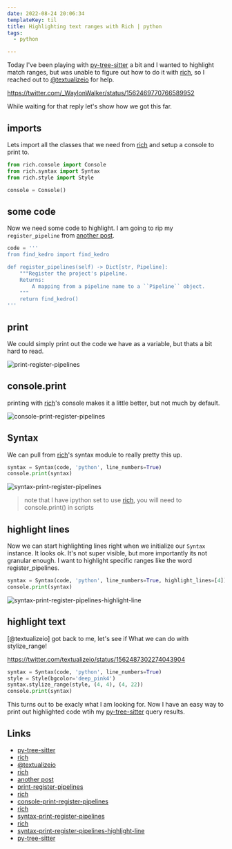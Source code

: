 ```yaml
---
date: 2022-08-24 20:06:34
templateKey: til
title: Highlighting text ranges with Rich | python
tags:
  - python

---
```


Today I've been playing with
[py-tree-sitter](https://github.com/tree-sitter/py-tree-sitter) a bit and I
wanted to highlight match ranges, but was unable to figure out how to do it
with [rich](https://github.com/Textualize/rich), so I reached out to
[@textualizeio](https://twitter.com/textualizeio) for help.

https://twitter.com/_WaylonWalker/status/1562469770766589952

While waiting for that reply let's show how we got this far.

## imports

Lets import all the classes that we need from [rich](https://github.com/Textualize/rich) and setup a console to print
to.

``` python
from rich.console import Console
from rich.syntax import Syntax
from rich.style import Style

console = Console()
```

## some code

Now we need some code to highlight. I am going to rip my `register_pipeline`
from [another post](https://waylonwalker.com/designing-kedro-router).

``` python
code = '''
from find_kedro import find_kedro

def register_pipelines(self) -> Dict[str, Pipeline]:
    """Register the project's pipeline.
    Returns:
        A mapping from a pipeline name to a ``Pipeline`` object.
    """
    return find_kedro()
'''
```

## print

We could simply print out the code we have as a variable, but thats a bit hard
to read.

![print-register-pipelines](https://screenshots.waylonwalker.com/print-register-pipelines.webp)

## console.print

printing with [rich](https://github.com/Textualize/rich)'s console makes it a little better, but not much by default.

![console-print-register-pipelines](https://screenshots.waylonwalker.com/console-print-register-pipelines.webp)

## Syntax

We can pull from [rich](https://github.com/Textualize/rich)'s syntax module to really pretty this up.

``` python
syntax = Syntax(code, 'python', line_numbers=True)
console.print(syntax)
```

![syntax-print-register-pipelines](https://screenshots.waylonwalker.com/syntax-print-register-pipelines.webp)

> note that I have ipython set to use [rich](https://github.com/Textualize/rich), you will need to console.print() in scripts

## highlight lines

Now we can start highlighting lines right when we initialize our `Syntax`
instance.  It looks ok.  It's not super visible, but more importantly its not
granular enough.  I want to highlight specific ranges like the word
register_pipelines.

``` python
syntax = Syntax(code, 'python', line_numbers=True, highlight_lines=[4])
console.print(syntax)
```

![syntax-print-register-pipelines-highlight-line](https://screenshots.waylonwalker.com/syntax-print-register-pipelines-highlight-line.webp)

## highlight text

[@textualizeio] got back to me, let's see if What we can do with stylize_range!

https://twitter.com/textualizeio/status/1562487302274043904

``` python
syntax = Syntax(code, 'python', line_numbers=True)
style = Style(bgcolor='deep_pink4')
syntax.stylize_range(style, (4, 4), (4, 22))
console.print(syntax)
```

This turns out to be exacly what I am looking for.  Now I have an easy way to
print out highlighted code wtih my [py-tree-sitter](https://github.com/tree-sitter/py-tree-sitter) query results.

## Links

* [py-tree-sitter](https://github.com/tree-sitter/py-tree-sitter)
* [rich](https://github.com/Textualize/rich)
* [@textualizeio](https://twitter.com/textualizeio)
* [rich](https://github.com/Textualize/rich)
* [another post](https://waylonwalker.com/designing-kedro-router)
* [print-register-pipelines](https://screenshots.waylonwalker.com/print-register-pipelines.webp)
* [rich](https://github.com/Textualize/rich)
* [console-print-register-pipelines](https://screenshots.waylonwalker.com/console-print-register-pipelines.webp)
* [rich](https://github.com/Textualize/rich)
* [syntax-print-register-pipelines](https://screenshots.waylonwalker.com/syntax-print-register-pipelines.webp)
* [rich](https://github.com/Textualize/rich)
* [syntax-print-register-pipelines-highlight-line](https://screenshots.waylonwalker.com/syntax-print-register-pipelines-highlight-line.webp)
* [py-tree-sitter](https://github.com/tree-sitter/py-tree-sitter)
